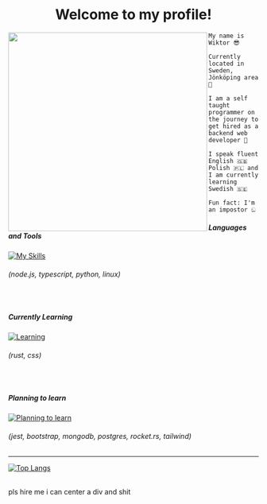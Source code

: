 <h1 align="center">Welcome to my profile!</h1>

<img src="https://avatars.githubusercontent.com/u/79018062?v=4" width="400" height="400" align="left"></img>

```
My name is Wiktor 😎

Currently located in Sweden, Jönköping area 💯

I am a self taught programmer on the journey to get hired as a backend web developer 🚀

I speak fluent English 🇬🇧 Polish 🇵🇱 and I am currently learning Swedish 🇸🇪

Fun fact: I'm an impostor ඞ

```
       
               
<h5>Languages and Tools</h5>

[![My Skills](https://skillicons.dev/icons?i=nodejs,ts,python,linux)](https://skillicons.dev)

<h6>(node.js, typescript, python, linux)</h6>


<br>


<h5>Currently Learning</h5>

[![Learning](https://skillicons.dev/icons?i=rust,css)](https://skillicons.dev)

<h6>(rust, css)</h6>


<br>


<h5>Planning to learn</h5>

[![Planning to learn](https://skillicons.dev/icons?i=jest,bootstrap,mongodb,postgres,rocket,tailwind)](https://skillicons.dev)

<h6>(jest, bootstrap, mongodb, postgres, rocket.rs, tailwind)</h6>


<hr>


[![Top Langs](https://github-readme-stats.vercel.app/api/top-langs/?username=anuraghazra&layout=compact)](https://github.com/anuraghazra/github-readme-stats)


    
<br>
pls hire me i can center a div and shit
